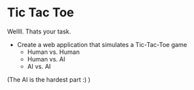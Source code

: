 # Tic Tac Toe

Wellll. Thats your task.

- Create a web application that simulates a Tic-Tac-Toe game
    - Human vs. Human
    - Human vs. AI
    - AI vs. AI

(The AI is the hardest part :) )